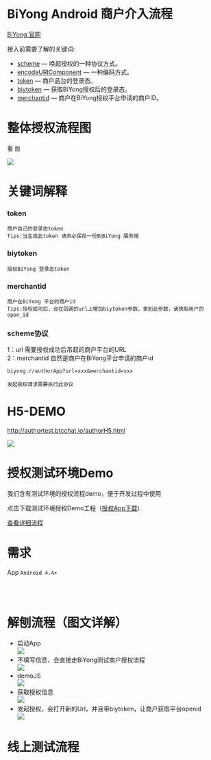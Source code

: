 BiYong Android 商户介入流程
==============

[BiYong 官网](https://www.biyong.sg)&nbsp;


接入前需要了解的关键词:

* [scheme](https://github.com/openbiyong/biyong-developer/blob/master/BiYong%E5%95%86%E6%88%B7IOS%E6%8E%A5%E5%85%A5%E6%B5%81%E7%A8%8B.md#scheme%E5%8D%8F%E8%AE%AE) — 唤起授权的一种协议方式。
* [encodeURIComponent](https://www.biyong.sg) — 一种编码方式。
* [token](https://github.com/openbiyong/biyong-developer/blob/master/BiYong%E5%95%86%E6%88%B7IOS%E6%8E%A5%E5%85%A5%E6%B5%81%E7%A8%8B.md#token) — 商户品台的登录态。
* [biytoken](https://github.com/openbiyong/biyong-developer/blob/master/BiYong%E5%95%86%E6%88%B7IOS%E6%8E%A5%E5%85%A5%E6%B5%81%E7%A8%8B.md#biytoken) — 获取BiYong授权后的登录态。
* [merchantid](https://github.com/openbiyong/biyong-developer/blob/master/BiYong%E5%95%86%E6%88%B7IOS%E6%8E%A5%E5%85%A5%E6%B5%81%E7%A8%8B.md#merchantid) — 商户在BiYong授权平台申请的商户ID。

整体授权流程图
==============
看 `图`

<img src="https://i.postimg.cc/LsZxj8gf/5ae1731ee4b04f3db58434a0.png"><br/>


关键词解释
==============

### token

```
商户自己的登录态token
Tips:当生成此token 请务必保存一份到BiYong 服务端
```

### biytoken

```
授权BiYong 登录态token
```

### merchantid

```
商户在BiYong 平台的商户id
Tips:授权成功后，会在回调的url上增加biytoken参数，拿到此参数，请换取用户的open_id 
```

### scheme协议

1：url 需要授权成功后吊起的商户平台的URL <br>
2：merchantid 自然是商户在BiYong平台申请的商户id

```
biyong://authorApp?url=xxx&merchantid=xxx

发起授权请求需要执行此协议

```

H5-DEMO
==============

http://authortest.btcchat.io/authorH5.html<br/>

<img src="https://i.postimg.cc/MpSw0k1J/Wechat_IMG152.png"><br/>



授权测试环境Demo
==============
我们含有测试环境的授权流程demo，便于开发过程中使用<br/>

点击下载测试环境授权Demo工程（[授权App下载](https://www.pgyer.com/uPLc)).<br/>

[查看详细流程](https://github.com/openbiyong/biyong-developer/blob/master/BiYong%E5%95%86%E6%88%B7IOS%E6%8E%A5%E5%85%A5%E6%B5%81%E7%A8%8B.md#%E8%A7%A3%E5%88%A8%E6%B5%81%E7%A8%8B%E5%9B%BE%E6%96%87%E8%AF%A6%E8%A7%A3)

需求
==============
App `Android 4.4+` 

<br/><br/>

解刨流程（图文详解）
==============
- 启动App <br/>
<img src="https://i.postimg.cc/KY5BYsQS/Wechat_IMG2.png"><br/>
- 不填写信息，会直接走BiYong测试商户授权流程 <br/>
<img src="https://i.postimg.cc/N0L2gfyT/Wechat_IMG3.png"><br/>
- demoJS <br/>
<img src="https://i.postimg.cc/wvQpZD6k/Wechat_IMG4.png"><br/>
- 获取授权信息 <br/>
<img src="https://i.postimg.cc/BvWfvmbg/Wechat_IMG5.png"><br/>
- 发起授权，会打开新的Url，并且带biytoken，让商户获取平台openid <br/>
<img src="https://i.postimg.cc/63tsrTd4/Wechat_IMG7.png"><br/>

线上测试流程
==============


